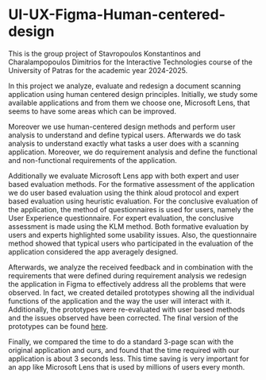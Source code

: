 # UI-UX-Figma-Human-centered-design

This is the group project of Stavropoulos Konstantinos and Charalampopoulos Dimitrios for the Interactive Technologies course of the University of Patras for the academic year 2024-2025.

In this project we analyze, evaluate and redesign a document scanning application using human
centered design principles. Initially, we study some available applications and from them we 
choose one, Microsoft Lens, that seems to have some areas which can be improved.

Moreover we use human-centered design methods and perform user analysis to 
understand and define typical users. Afterwards we do task analysis to understand exactly what 
tasks a user does with a scanning application. Moreover, we do requirement analysis and define
the functional and non-functional requirements of the application.

Additionally we evaluate Microsoft Lens app with both expert and user based evaluation 
methods. For the formative assessment of the application we do user based evaluation using the 
think aloud protocol and expert based evaluation using heuristic evaluation. For the conclusive 
evaluation of the application, the method of questionnaires is used for users, namely the User 
Experience questionnaire. For expert evaluation, the conclusive assessment is made using the 
KLM method. Both formative evaluation by users and experts highlighted some usability 
issues. Also, the questionnaire method showed that typical users who participated in the 
evaluation of the application considered the app averagely designed.

Afterwards, we analyze the received feedback and in combination with the requirements that 
were defined during requirement analysis we redesign the application in Figma to effectively 
address all the problems that were observed. In fact, we created detailed prototypes showing all 
the individual functions of the application and the way the user will interact with it. Additionally, 
the prototypes were re-evaluated with user based methods and the issues observed have been 
corrected. The final version of the prototypes can be found [here](https://www.figma.com/proto/DEWXOAiI9v0SlVEOiWMIV3/Scanner-App?node-id=0-1&t=IKaZQpYARTGxII1s-1). 

Finally, we compared the time to do a standard 3-page scan with the original application and ours, 
and found that the time required with our application is about 3 seconds less. This time 
saving is very important for an app like Microsoft Lens that is used by millions of users every 
month.
